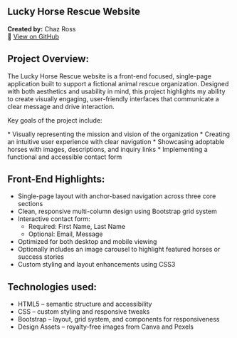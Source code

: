 ## Lucky Horse Rescue Website  
**Created by:** Chaz Ross  
🔗 [View on GitHub](https://github.com/chazross/lucky-rescue)

## Project Overview:
  <p>
    The Lucky Horse Rescue website is a front-end focused, single-page application built to support a fictional animal rescue organization. Designed with both aesthetics and usability in mind, this project highlights my ability to create visually engaging, user-friendly interfaces that communicate a clear message and drive interaction.</p>
    <p>Key goals of the project include:</p>
    * Visually representing the mission and vision of the organization
    * Creating an intuitive user experience with clear navigation
    * Showcasing adoptable horses with images, descriptions, and inquiry links
    * Implementing a functional and accessible contact form

  
## Front-End Highlights: 
  * Single-page layout with anchor-based navigation across three core sections
  * Clean, responsive multi-column design using Bootstrap grid system
  * Interactive contact form:
      * Required: First Name, Last Name
      * Optional: Email, Message
  * Optimized for both desktop and mobile viewing
  * Optionally includes an image carousel to highlight featured horses or success stories
  * Custom styling and layout enhancements using CSS3


## Technologies used:
* HTML5 – semantic structure and accessibility
* CSS – custom styling and responsive tweaks
* Bootstrap – layout, grid system, and components for responsiveness
* Design Assets – royalty-free images from Canva and Pexels
